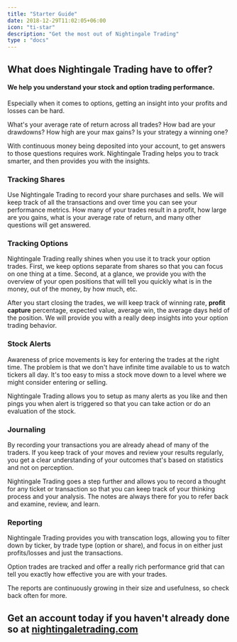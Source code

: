 ```yaml
---
title: "Starter Guide"
date: 2018-12-29T11:02:05+06:00
icon: "ti-star"
description: "Get the most out of Nightingale Trading"
type : "docs"
---
```


## What does Nightingale Trading have to offer?

#### We help you understand your stock and option trading performance.

Especially when it comes to options, getting an insight into your profits and losses can be hard.

What's your average rate of return across all trades? How bad are your drawdowns? How high are your max gains? Is your strategy a winning one?

With continuous money being deposited into your account, to get answers to those questions requires work. Nightingale Trading helps you to track smarter, and then provides you with the insights.

### Tracking Shares

Use Nightingale Trading to record your share purchases and sells. We will keep track of all the transactions and over time you can see your performance metrics. How many of your trades result in a profit, how large are you gains, what is your average rate of return, and many other questions will get answered.

### Tracking Options

Nightingale Trading really shines when you use it to track your option trades. First, we keep options separate from shares so that you can focus on one thing at a time. Second, at a glance, we provide you with the overview of your open positions that will tell you quickly what is in the money, out of the money, by how much, etc.

After you start closing the trades, we will keep track of winning rate, **profit capture** percentage, expected value, average win, the average days held of the position. We will provide you with a really deep insights into your option trading behavior.

### Stock Alerts

Awareness of price movements is key for entering the trades at the right time. The problem is that we don't have infinite time available to us to watch tickers all day. It's too easy to miss a stock move down to a level where we might consider entering or selling.

Nightingale Trading allows you to setup as many alerts as you like and then pings you when alert is triggered so that you can take action or do an evaluation of the stock.

### Journaling

By recording your transactions you are already ahead of many of the traders. If you keep track of your moves and review your results regularly, you get a clear understanding of your outcomes that's based on statistics and not on perception.

Nightingale Trading goes a step further and allows you to record a thought for any ticket or transaction so that you can keep track of your thinking process and your analysis. The notes are always there for you to refer back and examine, review, and learn.

### Reporting

Nightingale Trading provides you with transcation logs, allowing you to filter down by ticker, by trade type (option or share), and focus in on either just profits/losses and just the transactions.

Option trades are tracked and offer a really rich performance grid that can tell you exactly how effective you are with your trades.

The reports are continuously growing in their size and usefulness, so check back often for more.

## Get an account today if you haven't already done so at [nightingaletrading.com](https://www.nightingaletrading.com)


